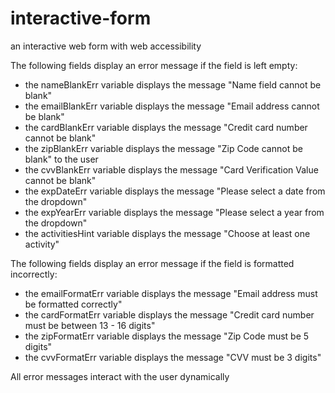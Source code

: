 # interactive-form
 an interactive web form with web accessibility

The following fields display an error message if the field is left empty:
- the nameBlankErr variable displays the message "Name field cannot be blank"
- the emailBlankErr variable displays the message "Email address cannot be blank" 
- the cardBlankErr variable displays the message "Credit card number cannot be blank"
- the zipBlankErr variable displays the message "Zip Code cannot be blank" to the user
- the cvvBlankErr variable displays the message "Card Verification Value cannot be blank"
- the expDateErr variable displays the message "Please select a date from the dropdown"
- the expYearErr variable displays the message "Please select a year from the dropdown"
- the activitiesHint variable displays the message "Choose at least one activity"

The following fields display an error message if the field is formatted incorrectly:
- the emailFormatErr variable displays the message "Email address must be formatted correctly"
- the cardFormatErr variable displays the message "Credit card number must be between 13 - 16 digits"
- the zipFormatErr variable displays the message "Zip Code must be 5 digits"
- the cvvFormatErr variable displays the message "CVV must be 3 digits"

All error messages interact with the user dynamically

